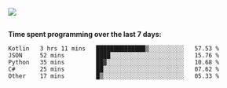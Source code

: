 [![](https://img.shields.io/badge/discord-jonatsp%234844-7289DA?logo=discord)](https://discord.com/users/239510668687048717)

##
**Time spent programming over the last 7 days:**
<!--START_SECTION:waka-->
```text
Kotlin   3 hrs 11 mins   ██████████████▒░░░░░░░░░░   57.53 % 
JSON     52 mins         ████░░░░░░░░░░░░░░░░░░░░░   15.76 % 
Python   35 mins         ██▓░░░░░░░░░░░░░░░░░░░░░░   10.68 % 
C#       25 mins         ██░░░░░░░░░░░░░░░░░░░░░░░   07.62 % 
Other    17 mins         █▒░░░░░░░░░░░░░░░░░░░░░░░   05.33 % 
```
<!--END_SECTION:waka-->
##

